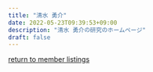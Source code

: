 ```yaml
---
title: "清水 勇介"
date: 2022-05-23T09:39:53+09:00
description: "清水 勇介の研究のホームページ"
draft: false
---
```

<!-- This area up to !--more-- is displayed in Home page as summary. -->
[return to member listings](members/)


<!--more-->
